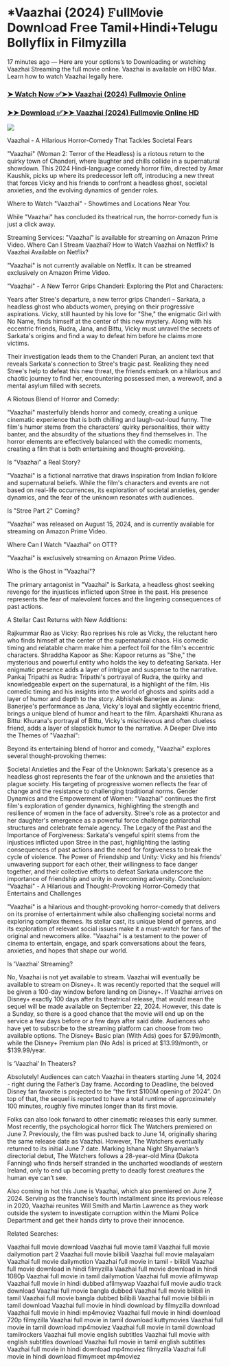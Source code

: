 # *Vaazhai (2024) 𝙵ull𝙼ovie Downl𝚘ad Fr𝚎e Tamil+Hindi+Telugu Bollyflix in Filmyzilla
17 minutes ago — Here are your options’s to Downloading or watching Vaazhai Streaming the full movie online. Vaazhai is available on HBO Max. Learn how to watch Vaazhai legally here.


### [➤ Watch Now ✅➤➤ Vaazhai (2024) Fullmovie Online](https://t.co/BBWYO8DEUJ)

### [➤➤ Download ✅➤➤ Vaazhai (2024) Fullmovie Online HD](https://t.co/BBWYO8DEUJ)

<p dir="auto"><a href="https://t.co/BBWYO8DEUJ" title="PLAY NOW" rel="nofollow"><img src="https://i.imgur.com/jhNGoEt.gif" style="max-width: 100%;"></a></p>


Vaazhai - A Hilarious Horror-Comedy That Tackles Societal Fears

"Vaazhai" (Woman 2: Terror of the Headless) is a riotous return to the quirky town of Chanderi, where laughter and chills collide in a supernatural showdown. This 2024 Hindi-language comedy horror film, directed by Amar Kaushik, picks up where its predecessor left off, introducing a new threat that forces Vicky and his friends to confront a headless ghost, societal anxieties, and the evolving dynamics of gender roles.

Where to Watch "Vaazhai" - Showtimes and Locations Near You:

While "Vaazhai" has concluded its theatrical run, the horror-comedy fun is just a click away.

Streaming Services: "Vaazhai" is available for streaming on Amazon Prime Video.
Where Can I Stream Vaazhai? How to Watch Vaazhai on Netflix? Is Vaazhai Available on Netflix?

"Vaazhai" is not currently available on Netflix. It can be streamed exclusively on Amazon Prime Video.

"Vaazhai" - A New Terror Grips Chanderi: Exploring the Plot and Characters:

Years after Stree's departure, a new terror grips Chanderi – Sarkata, a headless ghost who abducts women, preying on their progressive aspirations. Vicky, still haunted by his love for "She," the enigmatic Girl with No Name, finds himself at the center of this new mystery. Along with his eccentric friends, Rudra, Jana, and Bittu, Vicky must unravel the secrets of Sarkata's origins and find a way to defeat him before he claims more victims.

Their investigation leads them to the Chanderi Puran, an ancient text that reveals Sarkata's connection to Stree's tragic past. Realizing they need Stree's help to defeat this new threat, the friends embark on a hilarious and chaotic journey to find her, encountering possessed men, a werewolf, and a mental asylum filled with secrets.

A Riotous Blend of Horror and Comedy:

"Vaazhai" masterfully blends horror and comedy, creating a unique cinematic experience that is both chilling and laugh-out-loud funny. The film's humor stems from the characters' quirky personalities, their witty banter, and the absurdity of the situations they find themselves in. The horror elements are effectively balanced with the comedic moments, creating a film that is both entertaining and thought-provoking.

Is "Vaazhai" a Real Story?

"Vaazhai" is a fictional narrative that draws inspiration from Indian folklore and supernatural beliefs. While the film's characters and events are not based on real-life occurrences, its exploration of societal anxieties, gender dynamics, and the fear of the unknown resonates with audiences.

Is "Stree Part 2" Coming?

"Vaazhai" was released on August 15, 2024, and is currently available for streaming on Amazon Prime Video.

Where Can I Watch "Vaazhai" on OTT?

"Vaazhai" is exclusively streaming on Amazon Prime Video.

Who is the Ghost in "Vaazhai"?

The primary antagonist in "Vaazhai" is Sarkata, a headless ghost seeking revenge for the injustices inflicted upon Stree in the past. His presence represents the fear of malevolent forces and the lingering consequences of past actions.

A Stellar Cast Returns with New Additions:

Rajkummar Rao as Vicky: Rao reprises his role as Vicky, the reluctant hero who finds himself at the center of the supernatural chaos. His comedic timing and relatable charm make him a perfect foil for the film's eccentric characters.
Shraddha Kapoor as She: Kapoor returns as "She," the mysterious and powerful entity who holds the key to defeating Sarkata. Her enigmatic presence adds a layer of intrigue and suspense to the narrative.
Pankaj Tripathi as Rudra: Tripathi's portrayal of Rudra, the quirky and knowledgeable expert on the supernatural, is a highlight of the film. His comedic timing and his insights into the world of ghosts and spirits add a layer of humor and depth to the story.
Abhishek Banerjee as Jana: Banerjee's performance as Jana, Vicky's loyal and slightly eccentric friend, brings a unique blend of humor and heart to the film.
Aparshakti Khurana as Bittu: Khurana's portrayal of Bittu, Vicky's mischievous and often clueless friend, adds a layer of slapstick humor to the narrative.
A Deeper Dive into the Themes of "Vaazhai":

Beyond its entertaining blend of horror and comedy, "Vaazhai" explores several thought-provoking themes:

Societal Anxieties and the Fear of the Unknown: Sarkata's presence as a headless ghost represents the fear of the unknown and the anxieties that plague society. His targeting of progressive women reflects the fear of change and the resistance to challenging traditional norms.
Gender Dynamics and the Empowerment of Women: "Vaazhai" continues the first film's exploration of gender dynamics, highlighting the strength and resilience of women in the face of adversity. Stree's role as a protector and her daughter's emergence as a powerful force challenge patriarchal structures and celebrate female agency.
The Legacy of the Past and the Importance of Forgiveness: Sarkata's vengeful spirit stems from the injustices inflicted upon Stree in the past, highlighting the lasting consequences of past actions and the need for forgiveness to break the cycle of violence.
The Power of Friendship and Unity: Vicky and his friends' unwavering support for each other, their willingness to face danger together, and their collective efforts to defeat Sarkata underscore the importance of friendship and unity in overcoming adversity.
Conclusion: "Vaazhai" - A Hilarious and Thought-Provoking Horror-Comedy that Entertains and Challenges

"Vaazhai" is a hilarious and thought-provoking horror-comedy that delivers on its promise of entertainment while also challenging societal norms and exploring complex themes. Its stellar cast, its unique blend of genres, and its exploration of relevant social issues make it a must-watch for fans of the original and newcomers alike. "Vaazhai" is a testament to the power of cinema to entertain, engage, and spark conversations about the fears, anxieties, and hopes that shape our world.


Is ‘Vaazhai’ Streaming?

No, Vaazhai is not yet available to stream. Vaazhai will eventually be available to stream on Disney+. It was recently reported that the sequel will be given a 100-day window before landing on Disney+. If Vaazhai arrives on Disney+ exactly 100 days after its theatrical release, that would mean the sequel will be made available on September 22, 2024. However, this date is a Sunday, so there is a good chance that the movie will end up on the service a few days before or a few days after said date. Audiences who have yet to subscribe to the streaming platform can choose from two available options. The Disney+ Basic plan (With Ads) goes for $7.99/month, while the Disney+ Premium plan (No Ads) is priced at $13.99/month, or $139.99/year.

Is ‘Vaazhai’ In Theaters?

Absolutely! Audiences can catch Vaazhai in theaters starting June 14, 2024 - right during the Father’s Day frame. According to Deadline, the beloved Disney fan favorite is projected to be “the first $100M opening of 2024”. On top of that, the sequel is reported to have a total runtime of approximately 100 minutes, roughly five minutes longer than its first movie.

Folks can also look forward to other cinematic releases this early summer. Most recently, the psychological horror flick The Watchers premiered on June 7. Previously, the film was pushed back to June 14, originally sharing the same release date as Vaazhai. However, The Watchers eventually returned to its initial June 7 date. Marking Ishana Night Shyamalan’s directorial debut, The Watchers follows a 28-year-old Mina (Dakota Fanning) who finds herself stranded in the uncharted woodlands of western Ireland, only to end up becoming pretty to deadly forest creatures the human eye can’t see.

Also coming in hot this June is Vaazhai, which also premiered on June 7, 2024. Serving as the franchise’s fourth installment since its previous release in 2020, Vaazhai reunites Will Smith and Martin Lawrence as they work outside the system to investigate corruption within the Miami Police Department and get their hands dirty to prove their innocence.


Related Searches:

Vaazhai full movie download
Vaazhai full movie tamil
Vaazhai full movie dailymotion part 2
Vaazhai full movie bilibili
Vaazhai full movie malayalam
Vaazhai full movie dailymotion
Vaazhai full movie in tamil - bilibili
Vaazhai full movie download in hindi filmyzilla
Vaazhai full movie download in hindi 1080p
Vaazhai full movie in tamil dailymotion
Vaazhai full movie afilmywap
Vaazhai full movie in hindi dubbed afilmywap
Vaazhai full movie audio track download
Vaazhai full movie bangla dubbed
Vaazhai full movie bilibili in tamil
Vaazhai full movie bangla dubbed bilibili
Vaazhai full movie bilibili in tamil download
Vaazhai full movie in hindi download by filmyzilla
download Vaazhai full movie in hindi mp4moviez
Vaazhai full movie in hindi download 720p filmyzilla
Vaazhai full movie in tamil download kuttymovies
Vaazhai full movie in tamil download mp4moviez
Vaazhai full movie in tamil download tamilrockers
Vaazhai full movie english subtitles
Vaazhai full movie with english subtitles download
Vaazhai full movie in tamil english subtitles
Vaazhai full movie in hindi download mp4moviez filmyzilla
Vaazhai full movie in hindi download filmymeet mp4moviez
